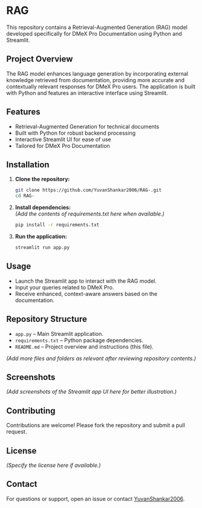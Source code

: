 # RAG

This repository contains a Retrieval-Augmented Generation (RAG) model developed specifically for DMeX Pro Documentation using Python and Streamlit.

## Project Overview

The RAG model enhances language generation by incorporating external knowledge retrieved from documentation, providing more accurate and contextually relevant responses for DMeX Pro users. The application is built with Python and features an interactive interface using Streamlit.

## Features

- Retrieval-Augmented Generation for technical documents
- Built with Python for robust backend processing
- Interactive Streamlit UI for ease of use
- Tailored for DMeX Pro Documentation

## Installation

1. **Clone the repository:**
   ```bash
   git clone https://github.com/YuvanShankar2006/RAG-.git
   cd RAG-
   ```

2. **Install dependencies:**  
   *(Add the contents of requirements.txt here when available.)*
   ```bash
   pip install -r requirements.txt
   ```

3. **Run the application:**
   ```bash
   streamlit run app.py
   ```

## Usage

- Launch the Streamlit app to interact with the RAG model.
- Input your queries related to DMeX Pro.
- Receive enhanced, context-aware answers based on the documentation.

## Repository Structure

- `app.py` – Main Streamlit application.  
- `requirements.txt` – Python package dependencies.  
- `README.md` – Project overview and instructions (this file).

*(Add more files and folders as relevant after reviewing repository contents.)*

## Screenshots

*(Add screenshots of the Streamlit app UI here for better illustration.)*

## Contributing

Contributions are welcome! Please fork the repository and submit a pull request.

## License

*(Specify the license here if available.)*

## Contact

For questions or support, open an issue or contact [YuvanShankar2006](https://github.com/YuvanShankar2006).
